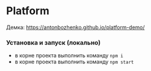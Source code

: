 # Platform

Демка: https://antonbozhenko.github.io/platform-demo/

<h3>Установка и запуск (локально)</h3>

- в корне проекта выполнить команду <code>npm i</code>
- в корне проекта выполнить команду <code>npm start</code>
